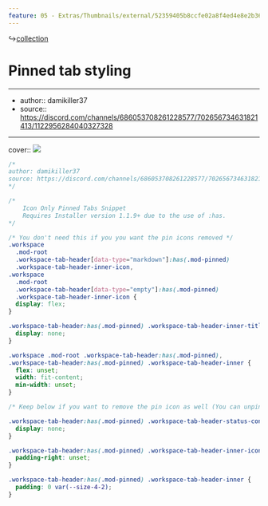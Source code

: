 ```yaml
---
feature: 05 - Extras/Thumbnails/external/52359405b8ccfe02a8f4ed4e8e2b36d6.png
---
```

↪[collection](collection.md)

# Pinned tab styling

---

- author:: damikiller37
- source:: https://discord.com/channels/686053708261228577/702656734631821413/1122956284040327328

---

cover:: ![](https://i.imgur.com/1Shx6tI.png)

```css
/*
author: damikiller37
source: https://discord.com/channels/686053708261228577/702656734631821413/1122956284040327328
*/

/*
    Icon Only Pinned Tabs Snippet
    Requires Installer version 1.1.9+ due to the use of :has.
*/

/* You don't need this if you you want the pin icons removed */
.workspace
  .mod-root
  .workspace-tab-header[data-type="markdown"]:has(.mod-pinned)
  .workspace-tab-header-inner-icon,
.workspace
  .mod-root
  .workspace-tab-header[data-type="empty"]:has(.mod-pinned)
  .workspace-tab-header-inner-icon {
  display: flex;
}

.workspace-tab-header:has(.mod-pinned) .workspace-tab-header-inner-title {
  display: none;
}

.workspace .mod-root .workspace-tab-header:has(.mod-pinned),
.workspace-tab-header:has(.mod-pinned) .workspace-tab-header-inner {
  flex: unset;
  width: fit-content;
  min-width: unset;
}

/* Keep below if you want to remove the pin icon as well (You can unpin using the right click menu) */

.workspace-tab-header:has(.mod-pinned) .workspace-tab-header-status-container {
  display: none;
}

.workspace-tab-header:has(.mod-pinned) .workspace-tab-header-inner-icon {
  padding-right: unset;
}

.workspace-tab-header:has(.mod-pinned) .workspace-tab-header-inner {
  padding: 0 var(--size-4-2);
}
```
